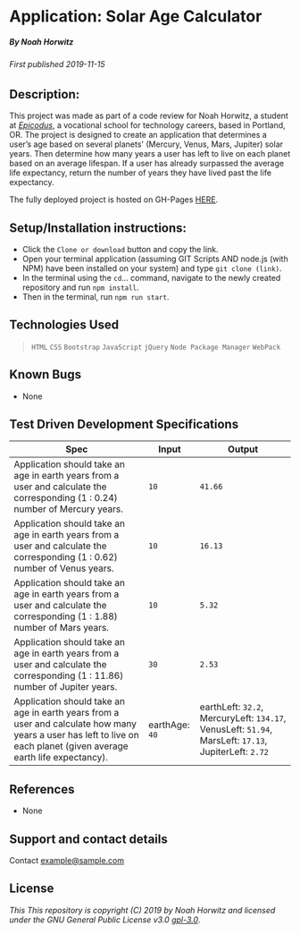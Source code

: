 # Application: **Solar Age Calculator**

##### By Noah Horwitz

###### _First published 2019-11-15_

## Description:
This project was made as part of a code review for Noah Horwitz, a student at _[Epicodus](http://www.epicodus.com)_, a vocational school for technology careers, based in Portland, OR. The project is designed to create an application that determines a user’s age based on several planets' (Mercury, Venus, Mars, Jupiter) solar years. Then determine how many years a user has left to live on each planet based on an average lifespan. If a user has already surpassed the average life expectancy, return the number of years they have lived past the life expectancy.

The fully deployed project is hosted on GH-Pages [HERE](https://nhhor.github.io/solar-age-calculator).

## Setup/Installation instructions:
* Click the `Clone or download` button and copy the link.
* Open your terminal application (assuming GIT Scripts AND node.js (with NPM) have been installed on your system) and type `git clone (link)`.
* In the terminal using the `cd`... command, navigate to the newly created repository and run `npm install`.
* Then in the terminal, run `npm run start`.
<!-- * In the newly created ./dist folder, double click on "index.html" to open the file in the web browser of your choosing. -->

## Technologies Used
> `HTML`
> `CSS`
> `Bootstrap`
> `JavaScript`
> `jQuery`
> `Node Package Manager`
> `WebPack`

## Known Bugs
* None

## Test Driven Development Specifications

|Spec|Input|Output|
|-|-|-|
|Application should take an age in earth years from a user and calculate the corresponding (1 : 0.24) number of Mercury years.|`10`|`41.66`|
|Application should take an age in earth years from a user and calculate the corresponding (1 : 0.62) number of Venus years.|`10`|`16.13`|
|Application should take an age in earth years from a user and calculate the corresponding (1 : 1.88) number of Mars years.|`10`|`5.32`|
|Application should take an age in earth years from a user and calculate the corresponding (1 : 11.86) number of Jupiter years.|`30`|`2.53`|
|Application should take an age in earth years from a user and calculate how many years a user has left to live on each planet (given average earth life expectancy).|earthAge: `40`|earthLeft: `32.2`, MercuryLeft: `134.17`, VenusLeft: `51.94`, MarsLeft: `17.13`, JupiterLeft: `2.72`|

## References
* None

## Support and contact details
Contact [example@sample.com](mailto:example@sample.com)

## License
_This This repository is copyright (C) 2019 by Noah Horwitz and licensed under the GNU General Public License v3.0 [gpl-3.0](https://www.gnu.org/licenses/gpl-3.0.en.html)_.
